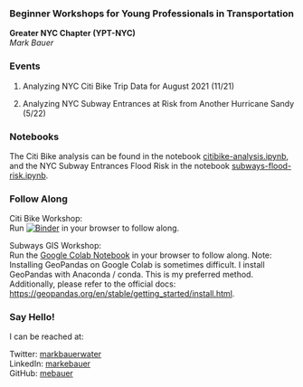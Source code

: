 ### Beginner Workshops for Young Professionals in Transportation
**Greater NYC Chapter (YPT-NYC)**  
*Mark Bauer*

### Events
1. Analyzing NYC Citi Bike Trip Data for August 2021 (11/21)  

2. Analyzing NYC Subway Entrances at Risk from Another Hurricane Sandy (5/22)

### Notebooks
The Citi Bike analysis can be found in the notebook [citibike-analysis.ipynb](https://github.com/mebauer/ypt-nyc-python/blob/main/citibike-analysis.ipynb), and the NYC Subway Entrances Flood Risk in the notebook [subways-flood-risk.ipynb](https://github.com/mebauer/ypt-nyc-python/blob/main/subways-flood-risk.ipynb). 

### Follow Along

Citi Bike Workshop:  
Run [![Binder](https://mybinder.org/badge_logo.svg)](https://mybinder.org/v2/gh/mebauer/ypt-nyc-python/HEAD) in your browser to follow along.

Subways GIS Workshop:  
Run the [Google Colab Notebook](https://colab.research.google.com/drive/1a4gQuE1kJHY1e4-dIGn3KVWp8eLkbyFP?usp=sharing) in your browser to follow along. Note: Installing GeoPandas on Google Colab is sometimes difficult. I install GeoPandas with Anaconda / conda. This is my preferred method. Additionally, please refer to the official docs: https://geopandas.org/en/stable/getting_started/install.html.  

### Say Hello!   

I can be reached at:  

Twitter: [markbauerwater](https://twitter.com/markbauerwater)  
LinkedIn: [markebauer](https://www.linkedin.com/in/markebauer/)  
GitHub: [mebauer](https://github.com/mebauer)